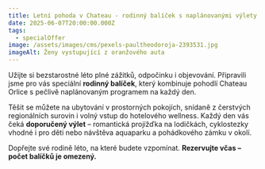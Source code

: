 ```yaml
---
title: Letní pohoda v Chateau - rodinný balíček s naplánovanými výlety
date: 2025-06-07T20:00:00.000Z
tags:
  - specialOffer
image: /assets/images/cms/pexels-paultheodoroja-2393531.jpg
imageAlt: Ženy vystupující z oranžového auta
---
```

Užijte si bezstarostné léto plné zážitků, odpočinku i objevování. Připravili jsme pro vás speciální **rodinný balíček**, který kombinuje pohodlí Chateau Orlice s pečlivě naplánovaným programem na každý den.

Těšit se můžete na ubytování v prostorných pokojích, snídaně z čerstvých regionálních surovin i volný vstup do hotelového wellness. Každý den vás čeká **doporučený výlet** – romantická projížďka na lodičkách, cyklostezky vhodné i pro děti nebo návštěva aquaparku a pohádkového zámku v okolí.

Dopřejte své rodině léto, na které budete vzpomínat. **Rezervujte včas – počet balíčků je omezený.**
